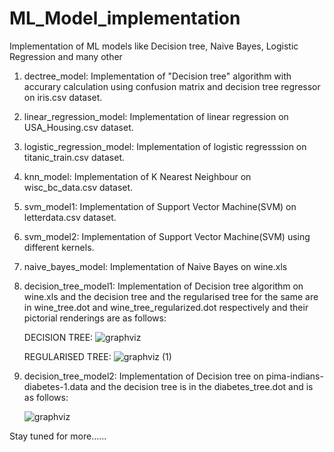 # ML_Model_implementation
Implementation of ML models like Decision tree, Naive Bayes, Logistic Regression and many other

1) dectree_model: Implementation of "Decision tree" algorithm with accurary calculation using confusion matrix and decision tree regressor on iris.csv dataset.

2) linear_regression_model: Implementation of linear regression on USA_Housing.csv dataset.

3) logistic_regression_model: Implementation of logistic regresssion on titanic_train.csv dataset.

4) knn_model: Implementation of K Nearest Neighbour on wisc_bc_data.csv dataset.

5) svm_model1: Implementation of Support Vector Machine(SVM) on letterdata.csv dataset.

6) svm_model2: Implementation of Support Vector Machine(SVM) using different kernels.

7) naive_bayes_model: Implementation of Naive Bayes on wine.xls

8) decision_tree_model1: Implementation of Decision tree algorithm on wine.xls and the decision tree and the regularised tree for the same are in wine_tree.dot and wine_tree_regularized.dot respectively and their pictorial renderings are as follows:
     
     DECISION TREE:
   ![graphviz](https://user-images.githubusercontent.com/91108386/151822154-42c46e5e-4a63-425b-b6c8-55e5beb70f1f.png)
    
     REGULARISED TREE:
   ![graphviz (1)](https://user-images.githubusercontent.com/91108386/151822721-1fa9db40-78c4-4a5f-b23e-5a12d5340cbe.png)
  
9) decision_tree_model2: Implementation of Decision tree on pima-indians-diabetes-1.data and the decision tree is in the diabetes_tree.dot and is as follows:
     
     ![graphviz](https://user-images.githubusercontent.com/91108386/152107094-b8e07db0-2bc9-4330-a3bd-311b8648b55e.png)

  
  

Stay tuned for more......
